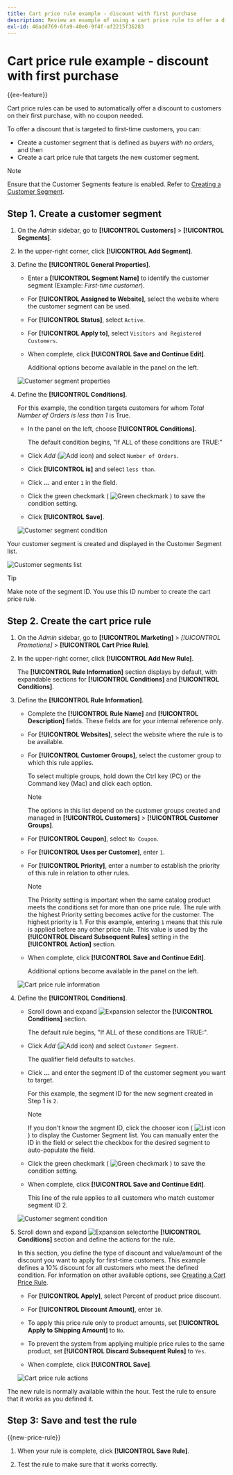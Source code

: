 ```yaml
---
title: Cart price rule example - discount with first purchase
description: Review an example of using a cart price rule to offer a discount to first-time customers.
exl-id: 46add769-6fa9-40e0-9f4f-af2215f36283
---
```

# Cart price rule example - discount with first purchase

{{ee-feature}}

Cart price rules can be used to automatically offer a discount to customers on their first purchase, with no coupon needed.

To offer a discount that is targeted to first-time customers, you can:

- Create a customer segment that is defined as _buyers with no orders_, and then
- Create a cart price rule that targets the new customer segment.

>[!NOTE]
>
>Ensure that the Customer Segments feature is enabled. Refer to [Creating a Customer Segment](https://docs.magento.com/user-guide/marketing/customer-segment-create.html).

## Step 1. Create a customer segment

1. On the _Admin_ sidebar, go to **[!UICONTROL Customers]** > **[!UICONTROL Segments]**.

1. In the upper-right corner, click **[!UICONTROL Add Segment]**.

1. Define the **[!UICONTROL General Properties]**.

   - Enter a **[!UICONTROL Segment Name]** to identify the customer segment (Example: _First-time customer_).

   - For **[!UICONTROL Assigned to Website]**, select the website where the customer segment can be used.

   - For **[!UICONTROL Status]**, select `Active`.

   - For **[!UICONTROL Apply to]**, select `Visitors and Registered Customers`.

   - When complete, click **[!UICONTROL Save and Continue Edit]**.

       Additional options become available in the panel on the left.

    ![Customer segment properties](./assets/customer-segment-first-time.png)<!-- zoom -->

1. Define the **[!UICONTROL Conditions]**.

   For this example, the condition targets customers for whom _Total Number of Orders is less than 1_ is True.

   - In the panel on the left, choose **[!UICONTROL Conditions]**.

       The default condition begins, "If ALL of these conditions are TRUE:"

   - Click _Add_ (![Add icon](../assets/icon-add-green-circle.png)) and select `Number of Orders`.

   - Click **[!UICONTROL is]** and select `less than`.

   - Click **...** and enter `1` in the field.

   - Click the green checkmark ( ![Green checkmark](../assets/icon-checkmark-green-circle.png) ) to save the condition setting.

   - Click **[!UICONTROL Save]**.

   ![Customer segment condition](./assets/customer-segment-first-time-condition.png)<!-- zoom -->

Your customer segment is created and displayed in the Customer Segment list.

![Customer segments list](./assets/customer-segment-list-first-time.png)<!-- zoom -->

>[!TIP]
>
>Make note of the segment ID. You use this ID number to create the cart price rule.

## Step 2. Create the cart price rule

1. On the _Admin_ sidebar, go to **[!UICONTROL Marketing]** > _[!UICONTROL Promotions]_ > **[!UICONTROL Cart Price Rule]**.

1. In the upper-right corner, click **[!UICONTROL Add New Rule]**.

      The **[!UICONTROL Rule Information]** section displays by default, with expandable sections for **[!UICONTROL Conditions]** and **[!UICONTROL Conditions]**.

1. Define the **[!UICONTROL Rule Information]**.

   - Complete the **[!UICONTROL Rule Name]** and **[!UICONTROL Description]** fields. These fields are for your internal reference only.

   - For **[!UICONTROL Websites]**, select the website where the rule is to be available.

   - For **[!UICONTROL Customer Groups]**, select the customer group to which this rule applies.

       To select multiple groups, hold down the Ctrl key (PC) or the Command key (Mac) and click each option.

      >[!NOTE]
      >
      >The options in this list depend on the customer groups created and managed in **[!UICONTROL Customers]** > **[!UICONTROL Customer Groups]**.

   - For **[!UICONTROL Coupon]**, select `No Coupon`.

   - For **[!UICONTROL Uses per Customer]**, enter `1`.

   - For **[!UICONTROL Priority]**, enter a number to establish the priority of this rule in relation to other rules.

      >[!NOTE]
      >
      >The Priority setting is important when the same catalog product meets the conditions set for more than one price rule. The rule with the highest Priority setting becomes active for the customer. The highest priority is 1. For this example, entering `1` means that this rule is applied before any other price rule. This value is used by the **[!UICONTROL Discard Subsequent Rules]** setting in the **[!UICONTROL Action]** section.

   - When complete, click **[!UICONTROL Save and Continue Edit]**.

      Additional options become available in the panel on the left.

   ![Cart price rule information](./assets/rule-information-first-time.png)<!-- zoom -->

1. Define the **[!UICONTROL Conditions]**.

   - Scroll down and expand ![Expansion selector](../assets/icon-display-expand.png) the **[!UICONTROL Conditions]** section.

      The default rule begins, "If ALL of these conditions are TRUE:".

   - Click _Add_ (![Add icon](../assets/icon-add-green-circle.png)) and select `Customer Segment`.

       The qualifier field defaults to `matches`.

   - Click **...** and enter the segment ID of the customer segment you want to target.

      For this example, the segment ID for the new segment created in Step 1 is `2`.

      >[!NOTE]
      >
      >If you don't know the segment ID, click the chooser icon ( ![List icon](../assets/icon-list-chooser.png) ) to display the Customer Segment list. You can manually enter the ID in the field or select the checkbox for the desired segment to auto-populate the field.

   - Click the green checkmark ( ![Green checkmark](../assets/icon-checkmark-green-circle.png) ) to save the condition setting.

   - When complete, click **[!UICONTROL Save and Continue Edit]**.

       This line of the rule applies to all customers who match customer segment ID 2.

   ![Customer segment condition](./assets/customer-segment-matches.png)<!-- zoom -->

1. Scroll down and expand ![Expansion selector](../assets/icon-display-expand.png)the **[!UICONTROL Conditions]** section and define the actions for the rule.

   In this section, you define the type of discount and value/amount of the discount you want to apply for first-time customers. This example defines a 10% discount for all customers who meet the defined condition. For information on other available options, see [Creating a Cart Price Rule](price-rules-cart-create.md).

   - For **[!UICONTROL Apply]**, select Percent of product price discount.

   - For **[!UICONTROL Discount Amount]**, enter `10`.

   - To apply this price rule only to product amounts, set **[!UICONTROL Apply to Shipping Amount]** to `No`.

   - To prevent the system from applying multiple price rules to the same product, set **[!UICONTROL Discard Subsequent Rules]** to `Yes`.

   - When complete, click **[!UICONTROL Save]**.

   ![Cart price rule actions](./assets/actions-first-time.png)<!-- zoom -->

The new rule is normally available within the hour. Test the rule to ensure that it works as you defined it.

## Step 3: Save and test the rule

{{new-price-rule}}

1. When your rule is complete, click **[!UICONTROL Save Rule]**.

1. Test the rule to make sure that it works correctly.
